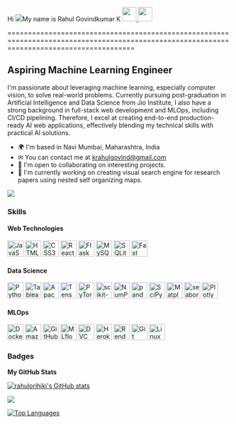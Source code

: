 Hi ![](https://user-images.githubusercontent.com/18350557/176309783-0785949b-9127-417c-8b55-ab5a4333674e.gif)My name is Rahul Govindkumar K 
<a href="https://www.github.com/rahulorihiki" target="_blank" rel="noreferrer"><picture> <source media="(prefers-color-scheme: dark)" srcset="https://raw.githubusercontent.com/danielcranney/readme-generator/main/public/icons/socials/github-dark.svg" /> <source media="(prefers-color-scheme: light)" srcset="https://raw.githubusercontent.com/danielcranney/readmegenerator/main/public/icons/socials/github.svg" /> <img src="https://raw.githubusercontent.com/danielcranney/readme-generator/main/public/icons/socials/github.svg" width="32" height="32" /> </picture></a> <a href="https://www.linkedin.com/in/rahul-govindkumar-9b2992214" target="_blank" rel="noreferrer"><img src="https://raw.githubusercontent.com/danielcranney/readme-generator/main/public/icons/socials/linkedin.svg" width="32" height="32" /></a>

===========================================================================================================================================

Aspiring Machine Learning Engineer
----------------------------------

I'm passionate about leveraging machine learning, especially computer vision, to solve real-world problems. Currently pursuing post-graduation in Artificial Intelligence and Data Science from Jio Institute, I also have a strong background in full-stack web development and MLOps, including CI/CD pipelining. Therefore, I excel at creating end-to-end production-ready AI web applications, effectively blending my technical skills with practical AI solutions.

* 🌍  I'm based in Navi Mumbai, Maharashtra, India
* ✉  You can contact me at [krahulgovind@gmail.com](mailto:krahulgovind@gmail.com)
* 🤝  I'm open to collaborating on interesting projects.
* 🚀  I'm currently working on creating visual search engine for research papers using nested self organizing maps.

<a href="https://www.github.com/rahulorihiki" target="_blank" rel="noreferrer"><img
src="https://img.shields.io/github/followers/rahulorihiki?logo=github&style=for-the-badge&color=0891b2&labelColor=1c1917" /></a>

### Skills

#### Web Technologies
<p align="left">
<a href="https://developer.mozilla.org/en-US/docs/Web/JavaScript" target="_blank" rel="noreferrer"><img src="https://raw.githubusercontent.com/danielcranney/readme-generator/main/public/icons/skills/javascript-colored.svg" width="36" height="36" alt="JavaScript" /></a>
<a href="https://developer.mozilla.org/en-US/docs/Glossary/HTML5" target="_blank" rel="noreferrer"><img src="https://raw.githubusercontent.com/danielcranney/readme-generator/main/public/icons/skills/html5-colored.svg" width="36" height="36" alt="HTML5" /></a>
<a href="https://www.w3.org/TR/CSS/#css" target="_blank" rel="noreferrer"><img src="https://raw.githubusercontent.com/danielcranney/readme-generator/main/public/icons/skills/css3-colored.svg" width="36" height="36" alt="CSS3" /></a>
<a href="https://reactjs.org/" target="_blank" rel="noreferrer"><img src="https://raw.githubusercontent.com/danielcranney/readme-generator/main/public/icons/skills/react-colored.svg" width="36" height="36" alt="React" /></a>
<a href="https://flask.palletsprojects.com/en/2.0.x/" target="_blank" rel="noreferrer"><img src="https://raw.githubusercontent.com/danielcranney/readme-generator/main/public/icons/skills/flask-colored.svg" width="36" height="36" alt="Flask" /></a>
<a href="https://www.mysql.com/" target="_blank" rel="noreferrer"><img src="https://raw.githubusercontent.com/danielcranney/readme-generator/main/public/icons/skills/mysql-colored.svg" width="36" height="36" alt="MySQL" /></a>
<a href="https://www.sqlite.org/index.html" target="_blank" rel="noreferrer"><img src="https://www.vectorlogo.zone/logos/sqlite/sqlite-icon.svg" width="36" height="36" alt="SQLite" /></a>
<a href="https://fastapi.tiangolo.com/" target="_blank" rel="noreferrer"><img src="https://raw.githubusercontent.com/danielcranney/readme-generator/main/public/icons/skills/fastapi-colored.svg" width="36" height="36" alt="Fast API" /></a>
</p>

#### Data Science
<p align="left">
<a href="https://www.python.org/" target="_blank" rel="noreferrer"><img src="https://raw.githubusercontent.com/danielcranney/readme-generator/main/public/icons/skills/python-colored.svg" width="36" height="36" alt="Python" /></a>
<a href="https://www.tableau.com/" target="_blank" rel="noreferrer"><img src="https://upload.wikimedia.org/wikipedia/commons/4/4b/Tableau_Logo.png" width="36" height="36" alt="Tableau" /></a>
<a href="https://spark.apache.org/" target="_blank" rel="noreferrer"><img src="https://spark.apache.org/images/spark-logo-trademark.png" width="36" height="36" alt="Apache Spark" /></a>
<a href="https://www.tensorflow.org/" target="_blank" rel="noreferrer"><img src="https://raw.githubusercontent.com/danielcranney/readme-generator/main/public/icons/skills/tensorflow-colored.svg" width="36" height="36" alt="TensorFlow" /></a>
<a href="https://pytorch.org/" target="_blank" rel="noreferrer"><img src="https://raw.githubusercontent.com/danielcranney/readme-generator/main/public/icons/skills/pytorch-colored.svg" width="36" height="36" alt="PyTorch" /></a>
<a href="https://scikit-learn.org/" target="_blank" rel="noreferrer"><img src="https://upload.wikimedia.org/wikipedia/commons/0/05/Scikit_learn_logo_small.svg" width="36" height="36" alt="scikit-learn" /></a>
<a href="https://numpy.org/" target="_blank" rel="noreferrer"><img src="https://numpy.org/images/logo.svg" width="36" height="36" alt="NumPy" /></a>
<a href="https://pandas.pydata.org/" target="_blank" rel="noreferrer"><img src="https://upload.wikimedia.org/wikipedia/commons/e/ed/Pandas_logo.svg" width="36" height="36" alt="pandas" /></a>
<a href="https://www.scipy.org/" target="_blank" rel="noreferrer"><img src="https://www.scipy.org/images/logo.svg" width="36" height="36" alt="SciPy" /></a>
<a href="https://matplotlib.org/" target="_blank" rel="noreferrer"><img src="https://encrypted-tbn0.gstatic.com/images?q=tbn:ANd9GcSJSRoSm-EYKgjHtcsA0EDLdF5n_RDX9wDDCXKcG3sJGkdr1IN4yNm7ESqG0f7U_FEs3-Q&usqp=CAU" width="36" height="36" alt="Matplotlib" /></a>
<a href="https://seaborn.pydata.org/" target="_blank" rel="noreferrer"><img src="https://seaborn.pydata.org/_images/logo-mark-lightbg.svg" width="36" height="36" alt="seaborn" /></a>
<a href="https://plotly.com/" target="_blank" rel="noreferrer"><img src="https://avatars.githubusercontent.com/u/5997976?s=280&v=4" width="36" height="36" alt="Plotly" /></a>
</p>


#### MLOps
<p align="left">
<a href="https://www.docker.com/" target="_blank" rel="noreferrer"><img src="https://raw.githubusercontent.com/danielcranney/readme-generator/main/public/icons/skills/docker-colored.svg" width="36" height="36" alt="Docker" /></a>
<a href="https://aws.amazon.com" target="_blank" rel="noreferrer"><img src="https://raw.githubusercontent.com/danielcranney/readme-generator/main/public/icons/skills/aws-colored.svg" width="36" height="36" alt="Amazon Web Services" /></a>
<a href="https://github.com/features/actions" target="_blank" rel="noreferrer"><img src="https://avatars.githubusercontent.com/u/44036562?s=200&v=4" width="36" height="36" alt="GitHub Actions" /></a>
<a href="https://mlflow.org/" target="_blank" rel="noreferrer"><img src="https://avatars.githubusercontent.com/u/35758225?s=200&v=4" width="36" height="36" alt="MLflow" /></a>
<a href="https://dvc.org/" target="_blank" rel="noreferrer"><img src="https://static.iterative.ai/logo/dvc.svg" width="36" height="36" alt="DVC" /></a>
<a href="https://www.heroku.com/" target="_blank" rel="noreferrer"><img src="https://raw.githubusercontent.com/danielcranney/readme-generator/main/public/icons/skills/heroku-colored.svg" width="36" height="36" alt="Heroku" /></a>
<a href="https://render.com/" target="_blank" rel="noreferrer"><img src="https://raw.githubusercontent.com/danielcranney/readme-generator/main/public/icons/skills/render-colored.svg" width="36" height="36" alt="Render" /></a>
  <a href="https://git-scm.com/" target="_blank" rel="noreferrer"><img src="https://raw.githubusercontent.com/danielcranney/readme-generator/main/public/icons/skills/git-colored.svg" width="36" height="36" alt="Git" /></a>
<a href="https://www.linux.org" target="_blank" rel="noreferrer"><img src="https://raw.githubusercontent.com/danielcranney/readme-generator/main/public/icons/skills/linux-colored.svg" width="36" height="36" alt="Linux" /></a>
</p>

### Badges

<b>My GitHub Stats</b>

<a href="http://www.github.com/rahulorihiki"><img src="https://github-readme-stats.vercel.app/api?username=rahulorihiki&show_icons=true&hide=issues,contribs&count_private=true&title_color=0891b2&text_color=ffffff&icon_color=0891b2&bg_color=1c1917&hide_border=true&show_icons=true" alt="rahulorihiki's GitHub stats" /></a>

<a href="http://www.github.com/rahulorihiki"><img src="https://github-readme-streak-stats.herokuapp.com/?user=rahulorihiki&stroke=ffffff&background=1c1917&ring=0891b2&fire=0891b2&currStreakNum=ffffff&currStreakLabel=0891b2&sideNums=ffffff&sideLabels=ffffff&dates=ffffff&hide_border=true" /></a>

<a href="https://github.com/rahulorihiki" align="left"><img src="https://github-readme-stats.vercel.app/api/top-langs/?username=rahulorihiki&langs_count=10&title_color=0891b2&text_color=ffffff&icon_color=0891b2&bg_color=1c1917&hide_border=true&locale=en&custom_title=Top%20%Languages" alt="Top Languages" /></a>
